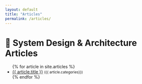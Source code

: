 ```yaml
---
layout: default
title: "Articles"
permalink: /articles/
---
```


# 📐 System Design & Architecture Articles

<ul>
  {% for article in site.articles %}
    <li>
      <a href="{{ article.url | relative_url }}">{{ article.title }}</a>
      <small>({{ article.categories}})</small>
    </li>
  {% endfor %}
</ul>
